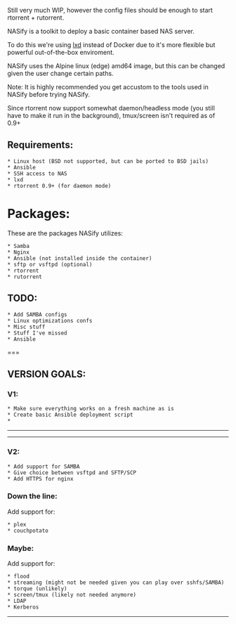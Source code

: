 Still very much WIP, however the config files should be enough to start rtorrent + rutorrent.

NASify is a toolkit to deploy a basic container based NAS server.

To do this we're using [lxd](https://linuxcontainers.org/lxd/introduction/) instead of Docker due to it's more flexible but powerful out-of-the-box enviroment.




NASify uses the Alpine linux (edge) amd64 image, but this can be changed given the user change certain paths.

Note: It is highly recommended you get accustom to the tools used in NASify before trying NASify.

Since rtorrent now support somewhat daemon/headless mode (you still have to make it run in the background), tmux/screen isn't required as of 0.9+


## Requirements:
	* Linux host (BSD not supported, but can be ported to BSD jails)
	* Ansible
	* SSH access to NAS
	* lxd
	* rtorrent 0.9+ (for daemon mode)


# Packages:
These are the packages NASify utilizes:

	* Samba
	* Nginx
	* Ansible (not installed inside the container)
	* sftp or vsftpd (optional)
	* rtorrent
	* rutorrent



## TODO:

	* Add SAMBA configs
	* Linux optimizations confs
	* Misc stuff
	* Stuff I've missed
	* Ansible

===

## VERSION GOALS:

### V1:

	* Make sure everything works on a fresh machine as is 
	* Create basic Ansible deployment script
	* 

---


---

### V2:
	* Add support for SAMBA
	* Give choice between vsftpd and SFTP/SCP
	* Add HTTPS for nginx

### Down the line:
Add support for:

	* plex
	* couchpotato

### Maybe:
Add support for:

	* flood
	* streaming (might not be needed given you can play over sshfs/SAMBA)
	* torque (unlikely)
	* screen/tmux (likely not needed anymore)
	* LDAP 
	* Kerberos 
---
